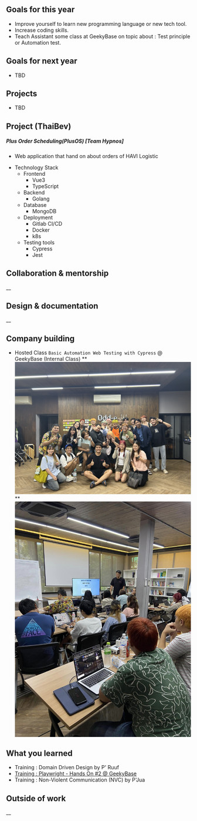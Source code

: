 ## Goals for this year

* Improve yourself to learn new programming language or new tech tool.
* Increase coding skills.
* Teach Assistant some class at GeekyBase on topic about : Test principle or Automation test.

## Goals for next year

* TBD

## Projects

* TBD

## Project (ThaiBev)

##### Plus Order Scheduling(PlusOS) [Team Hypnos]
* Web application that hand on about orders of HAVI Logistic

- Technology Stack
    - Frontend
        - Vue3
        - TypeScript
    - Backend
        - Golang
    - Database
        - MongoDB
    - Deployment
        - Gitlab CI/CD
        - Docker
        - k8s
    - Testing tools
        - Cypress
        - Jest

## Collaboration & mentorship
__

## Design & documentation
__

## Company building

* Hosted Class `Basic Automation Web Testing with Cypress` @ GeekyBase (Internal Class)
** ![Cypress Class](images/cypress-class/cypress-class.jpeg)
** ![Cypress Class](images/cypress-class/cypress-class2.jpg) 

## What you learned

* Training : Domain Driven Design by P' Ruuf
* [Training : Playwright - Hands On #2 @ GeekyBase](images/certificates/certificate.pdf)
* Training : Non-Violent Communication (NVC) by P'Jua

## Outside of work
__